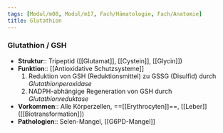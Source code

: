 ```yaml
---
tags: [Modul/m08, Modul/m17, Fach/Hämatologie, Fach/Anatomie]
title: Glutathion
---
```

### Glutathion / GSH
- **Struktur**:: Tripeptid ([[Glutamat]], [[Cystein]], [[Glycin]])
- **Funktion**:: [[Antioxidative Schutzsysteme]]
	1. Reduktion von GSH (Reduktionsmittel) zu GSSG (Disulfid) durch *Glutathionperoxidase*
	2. NADPH-abhängige Regeneration von GSH durch *Glutathionreduktase*
- **Vorkommen**:: Alle Körperzellen, ==[[Erythrocyten]]==, [[Leber]] ([[Biotransformation]])
- **Pathologien**:: Selen-Mangel, [[G6PD-Mangel]]